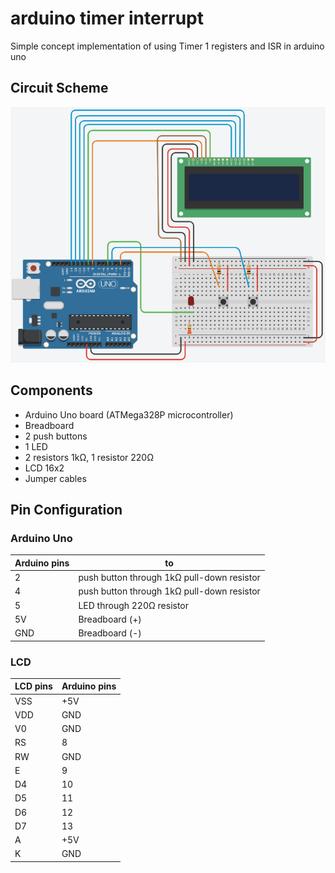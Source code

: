 # arduino timer interrupt
Simple concept implementation of using Timer 1 registers and ISR in arduino uno

## Circuit Scheme
![](./board.png)

## Components
* Arduino Uno board (ATMega328P microcontroller)
* Breadboard
* 2 push buttons
* 1 LED
* 2 resistors 1kΩ, 1 resistor 220Ω
* LCD 16x2
* Jumper cables

## Pin Configuration
### Arduino Uno
| Arduino pins | to |
|---|---|
| 2 | push button through 1kΩ pull-down resistor |
| 4 | push button through 1kΩ pull-down resistor |
| 5 | LED through 220Ω resistor |
| 5V | Breadboard (+) |
| GND | Breadboard (-) |

### LCD
| LCD pins | Arduino pins |
|---|---|
| VSS | +5V |
| VDD | GND |
| V0  | GND |
| RS  | 8   |
| RW  | GND |
| E   | 9   |
| D4  | 10  |
| D5  | 11  |
| D6  | 12  |
| D7  | 13  |
| A   | +5V |
| K   | GND |